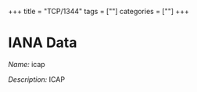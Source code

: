 +++
title = "TCP/1344"
tags = [""]
categories = [""]
+++

# IANA Data

_Name:_ icap

_Description:_ ICAP

